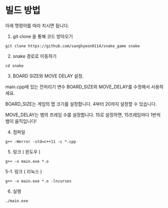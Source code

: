 # 빌드 방법

아래 명령어를 따라 치시면 됩니다.

1. git clone 을 통해 코드 받아오기

```
git clone https://github.com/sanghyeon0114/snake_game snake
```

2. snake 경로로 이동하기
```
cd snake
```
3. BOARD SIZE와 MOVE DELAY 설정.

main.cpp에 있는 전처리기 변수 BOARD_SIZE와 MOVE_DELAY를 수정해서 사용하세요.

BOARD_SIZE는 게임의 맵 크기를 설정합니다. 4부터 20까지 설정할 수 있습니다.

MOVE_DELAY는 뱀의 프레임 수를 설정합니다. 15로 설정하면, 15프레임마다 1번씩 뱀이 움직입니다!

4. 컴파일
```
g++ -Werror -std=c++11 -c *.cpp
```
5. 링크 ( 윈도우 )
```
g++ -o main.exe *.o
```
5-1. 링크 ( 리눅스 )
```
g++ -o main.exe *.o -lncurses
```

6. 실행
```
./main.exe
```

